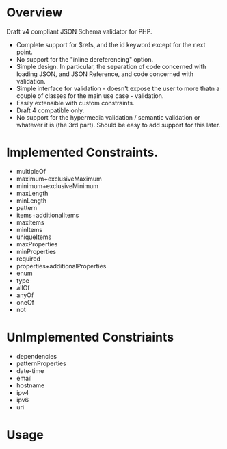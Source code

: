 # Overview
Draft v4 compliant JSON Schema validator for PHP.

  * Complete support for $refs, and the id keyword except for the next point.
  * No support for the "inline dereferencing" option.
  * Simple design. In particular, the separation of code concerned with loading JSON, and JSON Reference, and code concerned with validation.
  * Simple interface for validation - doesn't expose the user to more thatn a couple of classes for the main use case - validation.
  * Easily extensible with custom constraints.
  * Draft 4 compatible only.
  * No support for the hypermedia validation / semantic validation or whatever it is (the 3rd part). Should be easy to add support for this later.

# Implemented Constraints.

  * multipleOf
  * maximum+exclusiveMaximum
  * minimum+exclusiveMinimum
  * maxLength
  * minLength
  * pattern
  * items+additionalItems
  * maxItems
  * minItems
  * uniqueItems
  * maxProperties
  * minProperties
  * required
  * properties+additionalProperties
  * enum
  * type
  * allOf
  * anyOf
  * oneOf
  * not

# UnImplemented Constriaints

  * dependencies
  * patternProperties
  * date-time
  * email
  * hostname
  * ipv4
  * ipv6
  * uri

# Usage
